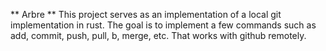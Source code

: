 ** Arbre **
This project serves as an implementation of a local git implementation in rust. The goal is to implement a few commands such as
add, commit, push, pull, b, merge, etc. That works with github remotely.
